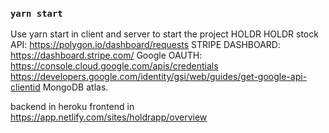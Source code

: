### `yarn start`
Use yarn start in client and server to start the project
HOLDR
HOLDR stock API: https://polygon.io/dashboard/requests
STRIPE DASHBOARD: https://dashboard.stripe.com/
Google OAUTH: https://console.cloud.google.com/apis/credentials
	https://developers.google.com/identity/gsi/web/guides/get-google-api-clientid
MongoDB atlas.

backend in heroku
frontend in https://app.netlify.com/sites/holdrapp/overview